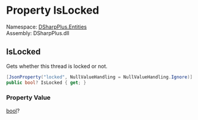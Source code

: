 # Property IsLocked

Namespace: [DSharpPlus.Entities](DSharpPlus.Entities.md)  
Assembly: DSharpPlus.dll

## <a id="DSharpPlus_Entities_DiscordThreadChannelMetadata_IsLocked"></a>IsLocked

Gets whether this thread is locked or not.

```csharp
[JsonProperty("locked", NullValueHandling = NullValueHandling.Ignore)]
public bool? IsLocked { get; }
```

### Property Value

[bool](https://learn.microsoft.com/dotnet/api/system.boolean)?

